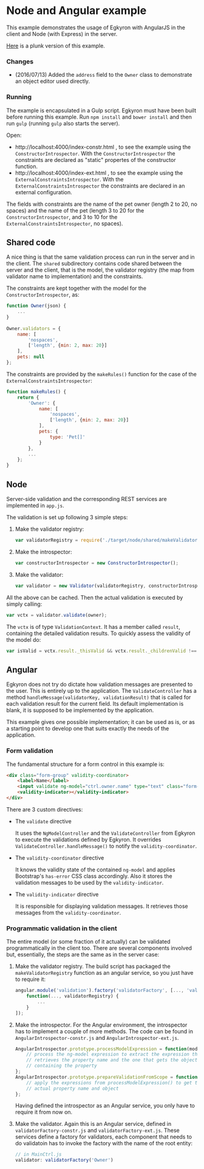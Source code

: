 Node and Angular example
========================

This example demonstrates the usage of Egkyron with AngularJS in the client and Node (with Express) in the server.

[Here](http://plnkr.co/edit/PiOuMT) is a plunk version of this example.

### Changes

- (2016/07/13) Added the `address` field to the `Owner` class to demonstrate an object editor used directly.

### Running

The example is encapsulated in a Gulp script. Egkyron must have been built before running this example. Run `npm install` and `bower install` and then run `gulp` (running `gulp` also starts the server).

Open:

- http://localhost:4000/index-constr.html , to see the example using the `ConstructorIntrospector`. With the `ConstructorIntrospector` the constraints are declared as "static" propertes of the constructor function.
- http://localhost:4000/index-ext.html , to see the example using the `ExternalConstraintsIntrospector`. With the `ExternalConstraintsIntrospector` the constraints are declared in an external configuration.

The fields with constraints are the name of the pet owner (length 2 to 20, no spaces) and the name of the pet (length 3 to 20 for the `ConstructorIntrospector`, and 3 to 10 for the `ExternalConstraintsIntrospector`, no spaces).

Shared code
-----------

A nice thing is that the same validation process can run in the server and in the client. The `shared` subdirectory contains code shared between the server and the client, that is the model, the validator registry (the map from validator name to implementation) and the constraints.

The constraints are kept together with the model for the `ConstructorIntrospector`, as:

```javascript
function Owner(json) {
	...
}
	
Owner.validators = {
	name: [
		'nospaces',
		['length', {min: 2, max: 20}]
	],
	pets: null
};
```

The constraints are provided by the `makeRules()` function for the case of the `ExternalConstraintsIntrospector`:

```javascript
function makeRules() {
	return {
		'Owner': {
			name: [
				'nospaces',
				['length', {min: 2, max: 20}]
			],
			pets: {
				type: 'Pet[]'
			}
		},
		...
	};
}
```

Node
----

Server-side validation and the corresponding REST services are implemented in `app.js`.

The validation is set up following 3 simple steps:

1. Make the validator registry:

	```javascript
	var validatorRegistry = require('./target/node/shared/makeValidatorRegistry')();
	```

2. Make the introspector:

	```javascript
	var constructorIntrospector = new ConstructorIntrospector();
	```

3. Make the validator:

	```javascript
	var validator = new Validator(validatorRegistry, constructorIntrospector);
	```

All the above can be cached. Then the actual validation is executed by simply calling:

```javascript
var vctx = validator.validate(owner);
```

The `vctx` is of type `ValidationContext`. It has a member called `result`, containing the detailed validation results. To quickly assess the validity of the model do:

```javascript
var isValid = vctx.result._thisValid && vctx.result._childrenValid !== false;
```

Angular
-------

Egkyron does not try do dictate how validation messages are presented to the user. This is entirely up to the application. The `ValidateController` has a method `handleMessage(validatorKey, validationResult)` that is called for each validation result for the current field. Its default implementation is blank, it is supposed to be implemented by the application.

This example gives one possible implementation; it can be used as is, or as a starting point to develop one that suits exactly the needs of the application.

### Form validation

The fundamental structure for a form control in this example is:

```html
<div class="form-group" validity-coordinator>
	<label>Name</label>
	<input validate ng-model="ctrl.owner.name" type="text" class="form-control"/>
	<validity-indicator></validity-indicator>
</div>
```

There are 3 custom directives:

- The `validate` directive

	It uses the `NgModelController` and the `ValidateController` from Egkyron to execute the validations defined by Egkyron. It overrides `ValidateController.handleMessage()` to notify the `validity-coordinator`.

- The `validity-coordinator` directive

	It knows the validity state of the contained `ng-model` and applies Bootstrap's `has-error` CSS class accordingly. Also it stores the validation messages to be used by the `validity-indicator`.

- The `validity-indicator` directive

	It is responsible for displaying validation messages. It retrieves those messages from the `validity-coordinator`.

### Programmatic validation in the client

The entire model (or some fraction of it actually) can be validated programmatically in the client too. There are several components involved but, essentially, the steps are the same as in the server case:

1. Make the validator registry. The build script has packaged the `makeValidatorRegistry` function as an angular service, so you just have to require it:

	```javascript
	angular.module('validation').factory('validatorFactory', [..., 'validatorRegistry',
		function(..., validatorRegistry) {
			...
		}
	]);
	```

2. Make the introspector. For the Angular environment, the introspector has to implement a couple of more methods. The code can be found in `AngularIntrospector-constr.js` and `AngularIntrospector-ext.js`.

	```javascript
	AngularIntrospector.prototype.processModelExpression = function(modelExpression) {
		// process the ng-model expression to extract the expression that
		// retrieves the property name and the one that gets the object
		// containing the property
	};
	AngularIntrospector.prototype.prepareValidationFromScope = function(scope, processElementResult) {
		// apply the expressions from processModelExpression() to get the
		// actual property name and object
	};
	```

	Having defined the introspector as an Angular service, you only have to require it from now on.

3. Make the validator. Again this is an Angular service, defined in `validatorFactory-constr.js` and `validatorFactory-ext.js`. These services define a factory for validators, each component that needs to do validatoin has to invoke the factory with the name of the root entity:

	```javascript
	// in MainCtrl.js
	validator: validatorFactory('Owner')
	```
